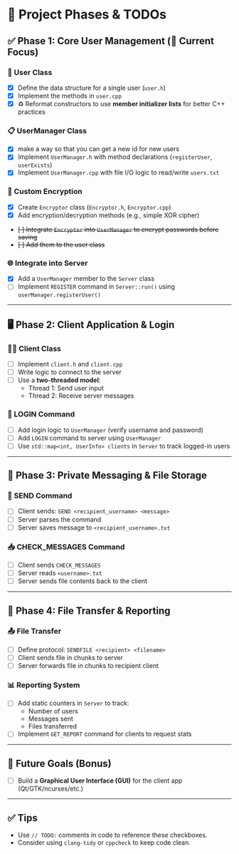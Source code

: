 # 🧩 Project Phases & TODOs

## ✅ Phase 1: Core User Management (🔨 Current Focus)

### 👤 User Class
- [x] Define the data structure for a single user (`user.h`)
- [x] Implement the methods in `user.cpp`
- [x] ♻️ Reformat constructors to use **member initializer lists** for better C++ practices

### 📋 UserManager Class
- [x] make a way so that you can get a new id for new users
- [x] Implement `UserManager.h` with method declarations (`registerUser`, `userExists`)
- [x] Implement `UserManager.cpp` with file I/O logic to read/write `users.txt`

### 🔐 Custom Encryption
- [x] Create `Encryptor` class (`Encryptor.h`, `Encryptor.cpp`)
- [x] Add encryption/decryption methods (e.g., simple XOR cipher)
- ~~[ ] Integrate `Encryptor` into `UserManager` to encrypt passwords before saving~~
- ~~[ ] Add them to the user class~~

### 🌐 Integrate into Server
- [x] Add a `UserManager` member to the `Server` class
- [ ] Implement `REGISTER` command in `Server::run()` using `userManager.registerUser()`

---

## 🖥️ Phase 2: Client Application & Login

### 🧑‍💻 Client Class
- [ ] Implement `client.h` and `client.cpp`
- [ ] Write logic to connect to the server
- [ ] Use a **two-threaded model**:
  - Thread 1: Send user input
  - Thread 2: Receive server messages

### 🔑 LOGIN Command
- [ ] Add login logic to `UserManager` (verify username and password)
- [ ] Add `LOGIN` command to server using `UserManager`
- [ ] Use `std::map<int, UserInfo> clients` in `Server` to track logged-in users

---

## 💬 Phase 3: Private Messaging & File Storage

### 📩 SEND Command
- [ ] Client sends: `SEND <recipient_username> <message>`
- [ ] Server parses the command
- [ ] Server saves message to `<recipient_username>.txt`

### 📥 CHECK_MESSAGES Command
- [ ] Client sends `CHECK_MESSAGES`
- [ ] Server reads `<username>.txt`
- [ ] Server sends file contents back to the client

---

## 📁 Phase 4: File Transfer & Reporting

### 📤 File Transfer
- [ ] Define protocol: `SENDFILE <recipient> <filename>`
- [ ] Client sends file in chunks to server
- [ ] Server forwards file in chunks to recipient client

### 📊 Reporting System
- [ ] Add static counters in `Server` to track:
  - Number of users
  - Messages sent
  - Files transferred
- [ ] Implement `GET_REPORT` command for clients to request stats

---

## 🎨 Future Goals (Bonus)

- [ ] Build a **Graphical User Interface (GUI)** for the client app (Qt/GTK/ncurses/etc.)

---

## ✅ Tips
- Use `// TODO:` comments in code to reference these checkboxes.
- Consider using `clang-tidy` or `cppcheck` to keep code clean.
